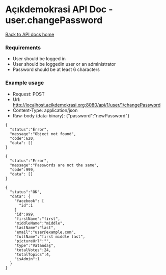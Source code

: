 # Açıkdemokrasi API Doc - user.changePassword

[Back to API docs home](Home)

### Requirements
- User should be logged in
- User should be loggedin user or an administrator
- Password should be at least 6 characters

### Example usage

- Request: POST
- Url: http://localhost.acikdemokrasi.org:8080/api/1/user/1/changePassword
- Content-Type: application/json
- Raw-body (data-binary): {"password":"newPassword"}

```
{
  "status":"Error",
  "message":"Object not found",
  "code":620,
  "data": []
}
```
```
{
  "status":"Error",
  "message":"Passwords are not the same",
  "code":999,
  "data": []
}
```
```
{
  "status":"OK",
  "data": {
    "facebook": [
      "id":1
    ]
    "id":999,
    "firstName":"first",
    "middleName":"middle",
    "lastName":"last",
    "email":"user@example.com",
    "fullName":"first middle last",
    "pictureUrl":"",
    "type":"Vatandaş",
    "totalVotes":24,
    "totalTopics":4,
    "isAdmin":1
  }
}
```